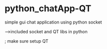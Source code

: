 # python_chatApp-QT
simple gui chat application  using python socket

-->included socket and QT libs in python

  ; make sure setup QT 
